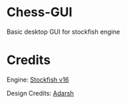 # Chess-GUI
Basic desktop GUI for stockfish engine

# Credits
Engine: [Stockfish v16](https://github.com/official-stockfish/Stockfish/)

Design Credits: [Adarsh](https://github.com/adar-k-d)
